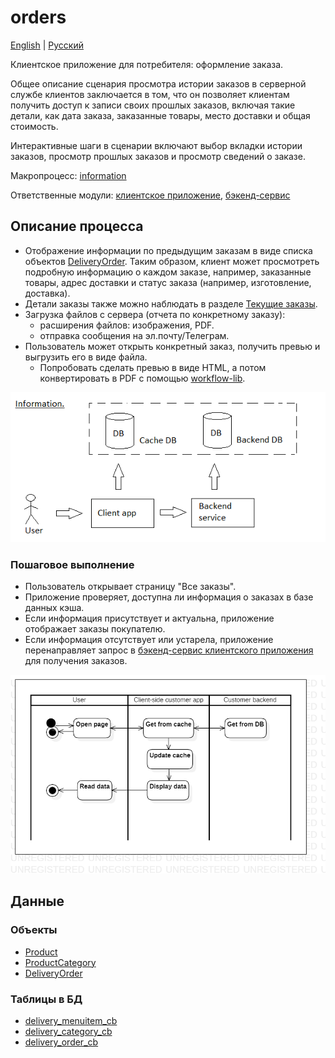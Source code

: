 # orders

[English](orders.md) | [Русский](orders.ru.md)

Клиентское приложение для потребителя: оформление заказа.

Общее описание сценария просмотра истории заказов в серверной службе клиентов заключается в том, что он позволяет клиентам получить доступ к записи своих прошлых заказов, включая такие детали, как дата заказа, заказанные товары, место доставки и общая стоимость.

Интерактивные шаги в сценарии включают выбор вкладки истории заказов, просмотр прошлых заказов и просмотр сведений о заказе.

Макропроцесс: [information](../../macroprocesses/information.md)

Ответственные модули: [клиентское приложение](../../frontend/customerclient.ru.md), [бэкенд-сервис](../../backend/customerbackend.ru.md)

## Описание процесса

- Отображение информации по предыдущим заказам в виде списка объектов [DeliveryOrder](https://github.com/alexeysp11/workflow-lib/blob/main/docs/Models/Business/BusinessDocuments/DeliveryOrder.md). Таким образом, клиент может просмотреть подробную информацию о каждом заказе, например, заказанные товары, адрес доставки и статус заказа (например, изготовление, доставка).
- Детали заказы также можно наблюдать в разделе [Текущие заказы](pendingorders.ru.md).
- Загрузка файлов с сервера (отчета по конкретному заказу): 
    - расширения файлов: изображения, PDF.
    - отправка сообщения на эл.почту/Телеграм.
- Пользователь может открыть конкретный заказ, получить превью и выгрузить его в виде файла.
    - Попробовать сделать превью в виде HTML, а потом конвертировать в PDF с помощью [workflow-lib](https://github.com/alexeysp11/workflow-lib).
<!--
- Использование предиктивных моделей: ориентировочное время готовки и доставки.
- Из списка всех заказов возможно перейти в "Дашборды", установить фильтры для выгрузки статистики, получить превью и выгрузить его в виде файла.
- Статистика по предыдущим заказам в виде дашбордов: 
    - по времени: 
        - день, 
        - неделя,
        - месяц,
        - год,
        - всё время; 
    - по типу графиков:
        - Line chart,
        - Bar chart,
        - Histogram,
        - Scatter plot и т.д.; 
    - метрики:
        - общая сумма заказа,
        - стоимость позиции,
        - количество заказов,
        - количество позиций,
        - время оформления заказов,
        - место доставки.
-->

![information_overall](../../img/information_overall.png)

### Пошаговое выполнение

- Пользователь открывает страницу "Все заказы".
- Приложение проверяет, доступна ли информация о заказах в базе данных кэша.
- Если информация присутствует и актуальна, приложение отображает заказы покупателю.
- Если информация отсутствует или устарела, приложение перенаправляет запрос в [бэкенд-сервис клиентского приложения](../../backend/customerbackend.ru.md) для получения заказов.

![customer.allorders](../../img/activitydiagrams/customer.allorders.png)

## Данные

### Объекты 

- [Product](https://github.com/alexeysp11/workflow-lib/blob/main/docs/Models/Business/Products/Product.md)
- [ProductCategory](https://github.com/alexeysp11/workflow-lib/blob/main/docs/Models/Business/Products/ProductCategory.md)
- [DeliveryOrder](https://github.com/alexeysp11/workflow-lib/blob/main/docs/Models/Business/BusinessDocuments/DeliveryOrder.md)

### Таблицы в БД

- [delivery_menuitem_cb](../../dbtables/customer/delivery_menuitem_cb.md)
- [delivery_category_cb](../../dbtables/customer/delivery_category_cb.md)
- [delivery_order_cb](../../dbtables/customer/delivery_order_cb.md)

<!--
## Примеры заказа

![purchase-order-template](https://templates.invoicehome.com/purchase-order-template-us-mono-black-750px.png)
-->
